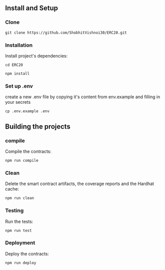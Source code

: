 ## Install and Setup

### Clone

```
git clone https://github.com/ShobhitVishnoi30/ERC20.git

```
### Installation

Install project's dependencies:

```
cd ERC20

npm install

```
### Set up .env

create a new .env file by copying it's content from env.example and filling in your secrets

```
cp .env.example .env

```

## Building the projects


### compile

Compile the contracts:

```
npm run compile

```

### Clean

Delete the smart contract artifacts, the coverage reports and the Hardhat cache:

```
npm run clean

```

### Testing

Run the tests:

```
npm run test

```


### Deployment

Deploy the contracts:

```
npm run deploy

```
